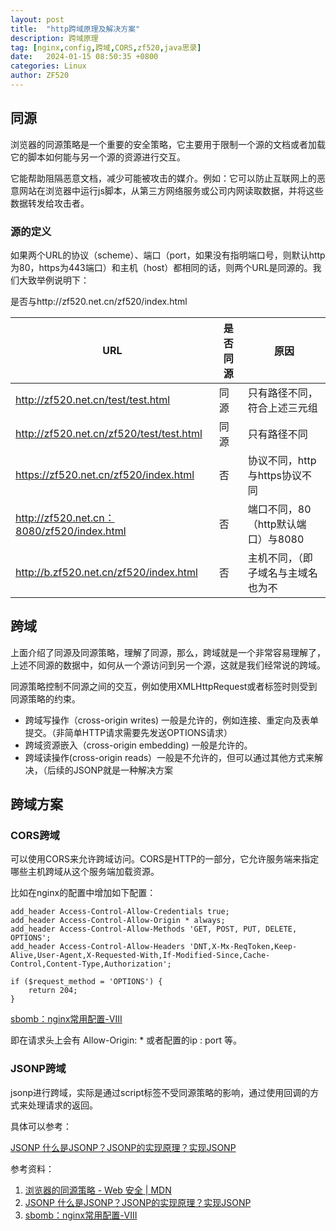 ```yaml
---
layout: post
title:  "http跨域原理及解决方案"
description: 跨域原理
tag: [nginx,config,跨域,CORS,zf520,java思录]
date:   2024-01-15 08:50:35 +0800
categories: Linux
author: ZF520
---
```




## 同源

浏览器的同源策略是一个重要的安全策略，它主要用于限制一个源的文档或者加载它的脚本如何能与另一个源的资源进行交互。

它能帮助阻隔恶意文档，减少可能被攻击的媒介。例如：它可以防止互联网上的恶意网站在浏览器中运行js脚本，从第三方网络服务或公司内网读取数据，并将这些数据转发给攻击者。

### 源的定义

如果两个URL的协议（scheme）、端口（port，如果没有指明端口号，则默认http为80，https为443端口）和主机（host）都相同的话，则两个URL是同源的。我们大致举例说明下：

是否与http://zf520.net.cn/zf520/index.html

| URL                                        | 是否同源 | 原因                               |
| ------------------------------------------ | -------- | ---------------------------------- |
| http://zf520.net.cn/test/test.html         | 同源     | 只有路径不同，符合上述三元组       |
| http://zf520.net.cn/zf520/test/test.html   | 同源     | 只有路径不同                       |
| https://zf520.net.cn/zf520/index.html      | 否       | 协议不同，http与https协议不同      |
| http://zf520.net.cn：8080/zf520/index.html | 否       | 端口不同，80（http默认端口）与8080 |
| http://b.zf520.net.cn/zf520/index.html     | 否       | 主机不同，（即子域名与主域名也为不 |

## 跨域

上面介绍了同源及同源策略，理解了同源，那么，跨域就是一个非常容易理解了，上述不同源的数据中，如何从一个源访问到另一个源，这就是我们经常说的跨域。

同源策略控制不同源之间的交互，例如使用XMLHttpRequest或者<img>标签时则受到同源策略的约束。

- 跨域写操作（cross-origin writes) 一般是允许的，例如连接、重定向及表单提交。（非简单HTTP请求需要先发送OPTIONS请求）
- 跨域资源嵌入（cross-origin embedding) 一般是允许的。
- 跨域读操作(cross-origin reads）一般是不允许的，但可以通过其他方式来解决，（后续的JSONP就是一种解决方案



## 跨域方案

### CORS跨域

可以使用CORS来允许跨域访问。CORS是HTTP的一部分，它允许服务端来指定哪些主机跨域从这个服务端加载资源。 

比如在nginx的配置中增加如下配置：

```
add_header Access-Control-Allow-Credentials true;
add_header Access-Control-Allow-Origin * always;
add_header Access-Control-Allow-Methods 'GET, POST, PUT, DELETE, OPTIONS';
add_header Access-Control-Allow-Headers 'DNT,X-Mx-ReqToken,Keep-Alive,User-Agent,X-Requested-With,If-Modified-Since,Cache-Control,Content-Type,Authorization';

if ($request_method = 'OPTIONS') {
    return 204;
}
```

[sbomb：nginx常用配置-VIII](https://zhuanlan.zhihu.com/p/677387556)

即在请求头上会有  Allow-Origin: * 或者配置的ip : port 等。

### JSONP跨域

jsonp进行跨域，实际是通过script标签不受同源策略的影响，通过使用回调的方式来处理请求的返回。

具体可以参考：

[JSONP 什么是JSONP？JSONP的实现原理？实现JSONP](https://juejin.cn/post/6982517005974765599)



参考资料：

1. [浏览器的同源策略 - Web 安全 | MDN](https://developer.mozilla.org/zh-CN/docs/Web/Security/Same-origin_policy)
2. [JSONP 什么是JSONP？JSONP的实现原理？实现JSONP](https://juejin.cn/post/6982517005974765599)
3. [sbomb：nginx常用配置-VIII](https://zhuanlan.zhihu.com/p/677387556)


